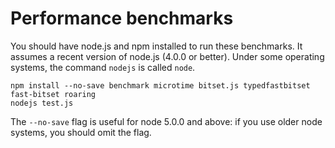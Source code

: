 Performance benchmarks
===

You should have node.js and npm installed to run
these benchmarks. It assumes a recent version of node.js (4.0.0 or better).
Under some operating systems, the command `nodejs` is called `node`.

```
npm install --no-save benchmark microtime bitset.js typedfastbitset fast-bitset roaring
nodejs test.js 
```



The `--no-save` flag is useful for node 5.0.0 and above: if you use older
node systems, you should omit the flag.
